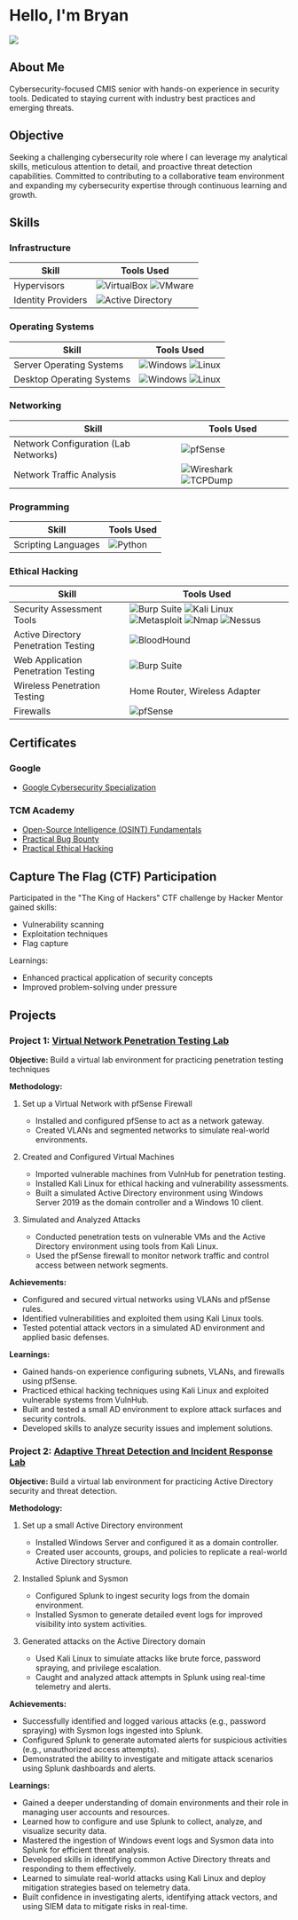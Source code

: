 # Hello, I'm Bryan
<a href="https://www.linkedin.com/in/bryan-vega-714246261/"><img src="https://img.shields.io/badge/-LinkedIn-0072b1?&style=for-the-badge&logo=linkedin&logoColor=white" /></a>

## About Me
Cybersecurity-focused CMIS senior with hands-on experience in security tools. Dedicated to staying current with industry best practices and emerging threats.


## Objective
Seeking a challenging cybersecurity role where I can leverage my analytical skills, meticulous attention to detail, and proactive threat detection capabilities. Committed to contributing to a collaborative team environment and expanding my cybersecurity expertise through continuous learning and growth.


## Skills

### Infrastructure
| **Skill**                                     | **Tools Used**                            |
|-----------------------------------------------|-------------------------------------------|
| Hypervisors                                   | ![VirtualBox](https://img.shields.io/badge/VirtualBox-4c4d51?style=flat&logo=virtualbox&logoColor=white) ![VMware](https://img.shields.io/badge/VMware-61b0e4?style=flat&logo=vmware&logoColor=white) |
| Identity Providers | ![Active Directory](https://img.shields.io/badge/Active_Directory-0078D6?style=flat&logo=microsoft&logoColor=white) |

### Operating Systems
| **Skill**                                     | **Tools Used**                            |
|-----------------------------------------------|-------------------------------------------|
| Server Operating Systems                      | ![Windows](https://img.shields.io/badge/Windows-0078D6?style=flat&logo=windows&logoColor=white) ![Linux](https://img.shields.io/badge/Linux-FCC624?style=flat&logo=linux&logoColor=black) |
| Desktop Operating Systems                     | ![Windows](https://img.shields.io/badge/Windows-0078D6?style=flat&logo=windows&logoColor=white) ![Linux](https://img.shields.io/badge/Linux-FCC624?style=flat&logo=linux&logoColor=black) |

### Networking
| **Skill**                                     | **Tools Used**                            |
|-----------------------------------------------|-------------------------------------------|
| Network Configuration (Lab Networks)          | ![pfSense](https://img.shields.io/badge/pfSense-7D9B6D?style=flat&logo=pfsense&logoColor=white) |
| Network Traffic Analysis                      | ![Wireshark](https://img.shields.io/badge/Wireshark-3C4D9B?style=flat&logo=wireshark&logoColor=white) ![TCPDump](https://img.shields.io/badge/TCPDump-005571?style=flat&logo=tcpdump&logoColor=white) |

### Programming
| **Skill**                                     | **Tools Used**                            |
|-----------------------------------------------|-------------------------------------------|
| Scripting Languages                           | ![Python](https://img.shields.io/badge/Python-3776AB?style=flat&logo=python&logoColor=white) |


### Ethical Hacking 
| **Skill**                                     | **Tools Used**                            |
|-----------------------------------------------|-------------------------------------------|
| Security Assessment Tools                     | ![Burp Suite](https://img.shields.io/badge/Burp_Suite-FF6600?style=flat&logo=burp-suite&logoColor=white) ![Kali Linux](https://img.shields.io/badge/Kali-557C94?style=flat&logo=kali-linux&logoColor=white) ![Metasploit](https://img.shields.io/badge/Metasploit-000000?style=flat&logo=metasploit&logoColor=white) ![Nmap](https://img.shields.io/badge/Nmap-00BFFF?style=flat&logo=nmap&logoColor=white) ![Nessus](https://img.shields.io/badge/Nessus-6D4F7D?style=flat&logo=tenable&logoColor=white) |
| Active Directory Penetration Testing          |![BloodHound](https://img.shields.io/badge/BloodHound-FF0000?style=flat&logo=gitkraken&logoColor=white)| 
| Web Application Penetration Testing           | ![Burp Suite](https://img.shields.io/badge/Burp_Suite-FF6600?style=flat&logo=burp-suite&logoColor=white) | 
| Wireless Penetration Testing                  | Home Router, Wireless Adapter | 
| Firewalls                                     | ![pfSense](https://img.shields.io/badge/pfSense-7D9B6D?style=flat&logo=pfsense&logoColor=white) |

## Certificates

### Google

- <a href="https://github.com/A9u3ybaCyb3r/Certifications/blob/main/README.md">Google Cybersecurity Specialization</a>

### TCM Academy

- <a href="https://github.com/A9u3ybaCyb3r/Certifications/blob/main/README.md">Open-Source Intelligence (OSINT) Fundamentals</a>
- <a href="https://github.com/A9u3ybaCyb3r/Certifications/blob/main/README.md">Practical Bug Bounty</a>
- <a href="https://github.com/A9u3ybaCyb3r/Certifications/blob/main/README.md">Practical Ethical Hacking</a>

## Capture The Flag (CTF) Participation

Participated in the "The King of Hackers" CTF challenge by Hacker Mentor gained skills:
- Vulnerability scanning
- Exploitation techniques
- Flag capture 

Learnings:
- Enhanced practical application of security concepts
- Improved problem-solving under pressure


## Projects

### Project 1: **[Virtual Network Penetration Testing Lab](https://github.com/A9u3ybaCyb3r/Virtual-Network-Penetration-Testing-Lab)**

**Objective:** Build a virtual lab environment for practicing penetration testing techniques

**Methodology:**
1. Set up a Virtual Network with pfSense Firewall
   - Installed and configured pfSense to act as a network gateway.
   - Created VLANs and segmented networks to simulate real-world environments.

2. Created and Configured Virtual Machines
   - Imported vulnerable machines from VulnHub for penetration testing.
   - Installed Kali Linux for ethical hacking and vulnerability assessments.
   - Built a simulated Active Directory environment using Windows Server 2019 as the domain controller and a Windows 10 client.

3. Simulated and Analyzed Attacks
   - Conducted penetration tests on vulnerable VMs and the Active Directory environment using tools from Kali Linux.
   - Used the pfSense firewall to monitor network traffic and control access between network segments.
   

**Achievements:**
  - Configured and secured virtual networks using VLANs and pfSense rules.
  - Identified vulnerabilities and exploited them using Kali Linux tools.
  - Tested potential attack vectors in a simulated AD environment and applied basic defenses.

**Learnings:**
  - Gained hands-on experience configuring subnets, VLANs, and firewalls using pfSense.
  - Practiced ethical hacking techniques using Kali Linux and exploited vulnerable systems from VulnHub.
  - Built and tested a small AD environment to explore attack surfaces and security controls.
  - Developed skills to analyze security issues and implement solutions.

### Project 2: **[Adaptive Threat Detection and Incident Response Lab](https://github.com/A9u3ybaCyb3r/Adaptive-Threat-Detection-and-Incident-Response-Lab)** 

**Objective:** Build a virtual lab environment for practicing Active Directory security and threat detection.

**Methodology:**
1. Set up a small Active Directory environment
    - Installed Windows Server and configured it as a domain controller.
    - Created user accounts, groups, and policies to replicate a real-world Active Directory structure.

2. Installed Splunk and Sysmon
   - Configured Splunk to ingest security logs from the domain environment.
   - Installed Sysmon to generate detailed event logs for improved visibility into system activities.
     
3. Generated attacks on the Active Directory domain
   - Used Kali Linux to simulate attacks like brute force, password spraying, and privilege escalation.
   - Caught and analyzed attack attempts in Splunk using real-time telemetry and alerts.

**Achievements:**
  - Successfully identified and logged various attacks (e.g., password spraying) with Sysmon logs ingested into Splunk.
  - Configured Splunk to generate automated alerts for suspicious activities (e.g., unauthorized access attempts).
  - Demonstrated the ability to investigate and mitigate attack scenarios using Splunk dashboards and alerts.

**Learnings:**
  - Gained a deeper understanding of domain environments and their role in managing user accounts and resources.
  - Learned how to configure and use Splunk to collect, analyze, and visualize security data.
  - Mastered the ingestion of Windows event logs and Sysmon data into Splunk for efficient threat analysis.
  - Developed skills in identifying common Active Directory threats and responding to them effectively.
  - Learned to simulate real-world attacks using Kali Linux and deploy mitigation strategies based on telemetry data.
  - Built confidence in investigating alerts, identifying attack vectors, and using SIEM data to mitigate risks in real-time.

